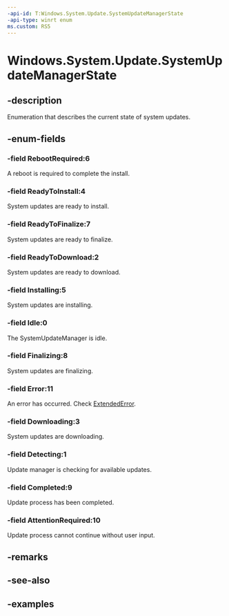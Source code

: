 ```yaml
---
-api-id: T:Windows.System.Update.SystemUpdateManagerState
-api-type: winrt enum
ms.custom: RS5
---
```


<!-- Enumeration syntax.
public enum SystemUpdateManagerState : int 
-->

# Windows.System.Update.SystemUpdateManagerState

## -description
Enumeration that describes the current state of system updates.

## -enum-fields
### -field RebootRequired:6
A reboot is required to complete the install.

### -field ReadyToInstall:4
System updates are ready to install.

### -field ReadyToFinalize:7
System updates are ready to finalize.

### -field ReadyToDownload:2
System updates are ready to download.

### -field Installing:5
System updates are installing.

### -field Idle:0
The SystemUpdateManager is idle.

### -field Finalizing:8
System updates are finalizing.

### -field Error:11
An error has occurred. Check [ExtendedError](systemupdatemanager_extendederror.md).

### -field Downloading:3
System updates are downloading.

### -field Detecting:1
Update manager is checking for available updates.

### -field Completed:9
Update process has been completed.

### -field AttentionRequired:10
Update process cannot continue without user input.

## -remarks

## -see-also

## -examples

